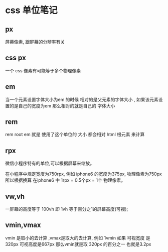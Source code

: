 # css 单位笔记

## px

  屏幕像素, 跟屏幕的分辨率有关

## css px

  一个 css 像素有可能等于多个物理像素

## em

  当一个元素设置字体大小为em 的时候 相对的是父元素的字体大小 , 如果该元素设置的是自己的宽度为em 那么相对的就是自己的 字体大小

## rem

  rem root em 就是 使用了这个单位的 大小 都会相对 html 根元素 来计算

## rpx

  微信小程序特有的单位,可以根据屏幕来缩放。

  在小程序中规定宽度为750rpx, 例如 iphone6 的宽度为375px, 物理像素为750px 所以根据换算 在iphone6 中 1rpx = 0.5个px = 1个 物理像素。

## vw,vh

  一屏幕的高度等于 100vh 即 1vh 等于百分之1的屏幕高度(可视);

## vmin,vmax

  vmin 是取小的去计算 ,vmax是取大的去计算, 例如 1vmin 如果 可视宽度 是320px 可视高度是667px 那么vmin就是取 320px 的百分之一 也就是3.2px